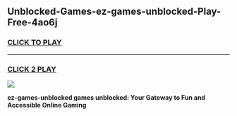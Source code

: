 
## Unblocked-Games-ez-games-unblocked-Play-Free-4ao6j
<h3>
<a href="https://premium76.site?title=ez-games-unblocked&ref=18A1">CLICK TO PLAY</a></h3>
<hr>

<h3>
<a href="https://premium76.site?title=ez-games-unblocked&ref=18A1">CLICK 2 PLAY</a>
  
</h3>

<a href="https://premium76.site?title=ez-games-unblocked&ref=18A1"><img src="https://clearcache.store/games.png"></a>


**ez-games-unblocked games unblocked: Your Gateway to Fun and Accessible Online Gaming**
